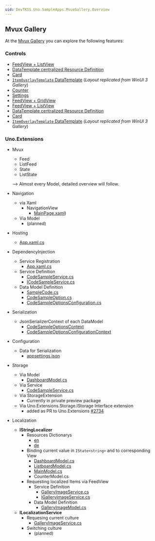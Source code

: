 ```yaml
---
uid: DevTKSS.Uno.SampleApps.MvuxGallery.Overview
---
```


## Mvux Gallery

At the [Mvux Gallery](../../../src/DevTKSS.Uno.Samples/DevTKSS.Uno.Samples.MvuxGallery) you can explore the following features:

### Controls

- [FeedView + ListView](../../../src/DevTKSS.Uno.Samples/DevTKSS.Uno.Samples.MvuxGallery/Presentation/Views/ListboardPage.xaml)
- [DataTemplate centralized Resource Definition](../../../src/DevTKSS.Uno.Samples/DevTKSS.Uno.Samples.MvuxGallery/Styles/Generic.xaml)
- [Card](../../../src/DevTKSS.Uno.Samples/DevTKSS.Uno.Samples.MvuxGallery/Presentation/Views/SimpleCardsPage.xaml)
- [`ItemOverlayTemplate` DataTemplate](../../../src/DevTKSS.Uno.Samples/DevTKSS.Uno.Samples.MvuxGallery/Styles/Generic.xaml#L92-L123) (*Layout replicated from WinUI 3 Gallery*)
- [Counter](../../../src/DevTKSS.Uno.Samples/DevTKSS.Uno.Samples.MvuxGallery/Presentation/Views/CounterPage.xaml)
- [Settings](../../../src/DevTKSS.Uno.Samples/DevTKSS.Uno.Samples.MvuxGallery/Presentation/Views/SettingsPage.xaml)
- [FeedView + GridView](../../../src/DevTKSS.Uno.Samples/DevTKSS.Uno.Samples.MvuxGallery/Presentation/Views/DashboardPage.xaml)
- [FeedView + ListView](../../../src/DevTKSS.Uno.Samples/DevTKSS.Uno.Samples.MvuxGallery/Presentation/Views/ListboardPage.xaml)
- [DataTemplate centralized Resource Definition](../../../src/DevTKSS.Uno.Samples/DevTKSS.Uno.Samples.MvuxGallery/Styles/Generic.xaml)
- [Card](../../../src/DevTKSS.Uno.Samples/DevTKSS.Uno.Samples.MvuxGallery/Presentation/Views/SimpleCardsPage.xaml)
- [`ItemOverlayTemplate` DataTemplate](../../../src/DevTKSS.Uno.Samples/DevTKSS.Uno.Samples.MvuxGallery/Styles/Generic.xaml#L92-L123) (*Layout replicated from WinUI 3 Gallery*)

### Uno.Extensions

- Mvux
  - Feed
  - ListFeed
  - State
  - ListState

  --> Almost every Model, detailed overview will follow.

- Navigation
  - via Xaml
    - NavigationView
      - [MainPage.xaml](../../../src/DevTKSS.Uno.Samples/DevTKSS.Uno.Samples.MvuxGallery/Presentation/Views/MainPage.xaml#L1-L50))
  - Via Model
    - (planned)

- Hosting  
  - [App.xaml.cs](../../../src/DevTKSS.Uno.Samples/DevTKSS.Uno.Samples.MvuxGallery/App.xaml.cs#L21-L91)

- DependencyInjection
  - Service Registration
    - [App.xaml.cs](../../../src/DevTKSS.Uno.Samples/DevTKSS.Uno.Samples.MvuxGallery/App.xaml.cs#L69-L74)
  - Service Definition
    - [CodeSampleService.cs](../../../src/DevTKSS.Uno.Samples/DevTKSS.Uno.Samples.MvuxGallery/Models/CodeSamples/CodeSampleService.cs)
    - [ICodeSampleService.cs](../../../src/DevTKSS.Uno.Samples/DevTKSS.Uno.Samples.MvuxGallery/Models/CodeSamples/ICodeSampleService.cs)
  - Data Model Definition
    - [SampleCode.cs](../../../src/DevTKSS.Uno.Samples/DevTKSS.Uno.Samples.MvuxGallery/Models/CodeSamples/SampleCode.cs)
    - [CodeSampleOption.cs](../../../src/DevTKSS.Uno.Samples/DevTKSS.Uno.Samples.MvuxGallery/Models/CodeSamples/CodeSampleOption.cs)
    - [CodeSampleOptionsConfiguration.cs](../../../src/DevTKSS.Uno.Samples/DevTKSS.Uno.Samples.MvuxGallery/Models/CodeSamples/CodeSampleOptionsConfiguration.cs)

- Serialization
  - JsonSerializerContext of each DataModel
    - [CodeSampleOptionsContext](../../../src/DevTKSS.Uno.Samples/DevTKSS.Uno.Samples.MvuxGallery/Models/CodeSamples/CodeSampleOptions.cs#L8-L11)
    - [CodeSampleOptionsConfigurationContext](../../../src/DevTKSS.Uno.Samples/DevTKSS.Uno.Samples.MvuxGallery/Models/CodeSamples/CodeSampleOptionsConfiguration.cs#L6-L9)

- Configuration
  - Data for Serialization  
    - [appsettings.json](../../../src/DevTKSS.Uno.Samples/DevTKSS.Uno.Samples.MvuxGallery/appsettings.json)

- Storage
  - Via Model
    - [DashboardModel.cs](../../../src/DevTKSS.Uno.Samples/DevTKSS.Uno.Samples.MvuxGallery/Presentation/ViewModels/DashboardModel.cs#L55-L141)
  - Via Service
    - [CodeSampleService.cs](../../../src/DevTKSS.Uno.Samples/DevTKSS.Uno.Samples.MvuxGallery/Models/CodeSamples/CodeSampleService.cs)
  - Via StorageExtension
    - Currently in private preview package
  - Via Uno.Extensions.Storage.IStorage Interface extension
    - added as PR to Uno.Extensions [#2734](https://github.com/unoplatform/uno.extensions/pull/2734)

- Localization
  - **IStringLocalizer**
    - Resources Dictionarys
      - [en](../../../src/DevTKSS.Uno.Samples/DevTKSS.Uno.Samples.MvuxGallery/Strings/en/Resources.resw)
      - [de](../../../src/DevTKSS.Uno.Samples/DevTKSS.Uno.Samples.MvuxGallery/Strings/en/Resources.resw)
    - Binding current value in `IState<string>` and to corresponding View  
      - [DashboardModel.cs](../../../src/DevTKSS.Uno.Samples/DevTKSS.Uno.Samples.MvuxGallery/Presentation/ViewModels/DashboardModel.cs#L31)
      - [ListboardModel.cs](../../../src/DevTKSS.Uno.Samples/DevTKSS.Uno.Samples.MvuxGallery/Presentation/ViewModels/ListboardModel.cs#L33)
      - [MainModel.cs](../../../src/DevTKSS.Uno.Samples/DevTKSS.Uno.Samples.MvuxGallery/Presentation/ViewModels/MainModel.cs#L21)
      - CounterModel.cs  
    - Requesting localized Items via FeedView  
      - Service Definition  
        - [GalleryImageService.cs](../../../src/DevTKSS.Uno.Samples/DevTKSS.Uno.Samples.MvuxGallery/Models/GalleryImages/GalleryImageService.cs#L34-L66)
        - [IGalleryImageService.cs](../../../src/DevTKSS.Uno.Samples/DevTKSS.Uno.Samples.MvuxGallery/Models/GalleryImages/IGalleryImageService.cs#L6)
      - Data Model Definition  
        - [GalleryImageModel.cs](../../../src/DevTKSS.Uno.Samples/DevTKSS.Uno.Samples.MvuxGallery/Models/GalleryImages/GalleryImageModel.cs)
  - **ILocalizationService**
    - Requesing current culture  
      - [GalleryImageService.cs](../../../src/DevTKSS.Uno.Samples/DevTKSS.Uno.Samples.MvuxGallery/Models/GalleryImages/GalleryImageService.cs#L19-L30)
    - Switching culture  
      - (planned)  

